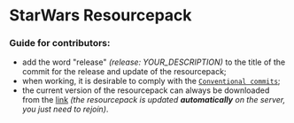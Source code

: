 # StarWars Resourcepack
### Guide for contributors:
- add the word "release" *(release: YOUR_DESCRIPTION)* to the title of the commit for the release and update of the resourcepack;
- when working, it is desirable to comply with the [`Сonventional commits`](https://www.conventionalcommits.org/ru/v1.0.0/);
- the current version of the resourcepack can always be downloaded from the [link](https://swrp.skinoff.site/rp.zip) *(the resourcepack is updated **automatically** on the server, you just need to rejoin)*.
